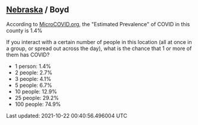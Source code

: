 
## [Nebraska](/united-states/nebraska) / Boyd

According to [MicroCOVID.org](http://microcovid.org),
the "Estimated Prevalence" of COVID in this county is 1.4%

If you interact with a certain number of people in this location
(all at once in a group, or spread out across the day), what is the chance that
1 or more of them has COVID?

- 1 person: 1.4%
- 2 people: 2.7%
- 3 people: 4.1%
- 5 people: 6.7%
- 10 people: 12.9%
- 25 people: 29.2%
- 100 people: 74.9%

Last updated: 2021-10-22 00:40:56.496004 UTC
